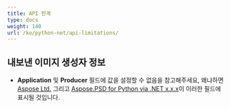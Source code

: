 ```yaml
---
title: API 한계
type: docs
weight: 140
url: /ko/python-net/api-limitations/
---
```


## **내보낸 이미지 생성자 정보**
- **Application** 및 **Producer** 필드에 값을 설정할 수 없음을 참고해주세요, 왜냐하면 [Aspose Ltd.](https://www.aspose.com) 그리고 [Aspose.PSD for Python via .NET x.x.x](https://products.aspose.com/psd/python-net)이 이러한 필드에 표시될 것입니다.
